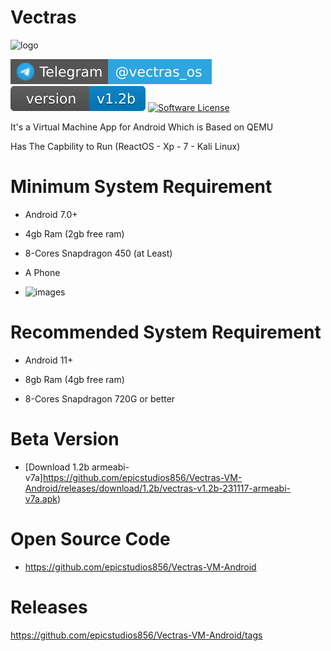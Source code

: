 # Vectras

![logo](https://github.com/ahmedbarakat2007/Vectras-windows-emulator/assets/118398763/096d4a06-8d3c-489f-9fb5-d273f361200c)

[![Telegram Channel][ico-telegram]][link-telegram]
[![Latest Version][ico-version]][link-releases]
[![Software License][ico-license]](LICENSE.md)

It's a Virtual Machine App for Android Which is Based on QEMU

Has The Capbility to Run (ReactOS - Xp - 7 - Kali Linux)

# Minimum System Requirement

* Android 7.0+

* 4gb Ram (2gb free ram)

* 8-Cores Snapdragon 450 (at Least)

* A Phone
* ![images](https://github.com/ahmedbarakat2007/Vectras-windows-emulator/assets/118398763/8e453927-4235-4489-a100-9c909153bb2f)

# Recommended System Requirement

* Android 11+

* 8gb Ram (4gb free ram)

* 8-Cores Snapdragon 720G or better

# Beta Version

* [Download 1.2b armeabi-v7a]https://github.com/epicstudios856/Vectras-VM-Android/releases/download/1.2b/vectras-v1.2b-231117-armeabi-v7a.apk)
  
# Open Source Code

* https://github.com/epicstudios856/Vectras-VM-Android

# Releases

https://github.com/epicstudios856/Vectras-VM-Android/tags

[ico-telegram]: https://raw.githubusercontent.com/epicstudios856/Vectras-windows-emulator/main/res/images/telegram.svg
[ico-version]: https://raw.githubusercontent.com/epicstudios856/Vectras-windows-emulator/main/res/images/version.svg
[ico-license]: https://img.shields.io/badge/License-GPL_v2-blue.svg

[link-telegram]: https://t.me/vectras_os
[link-repo]: https://github.com/epicstudios856/Vectras-VM-Android/
[link-releases]: https://github.com/epicstudios856/Vectras-VM-Android/releases/
